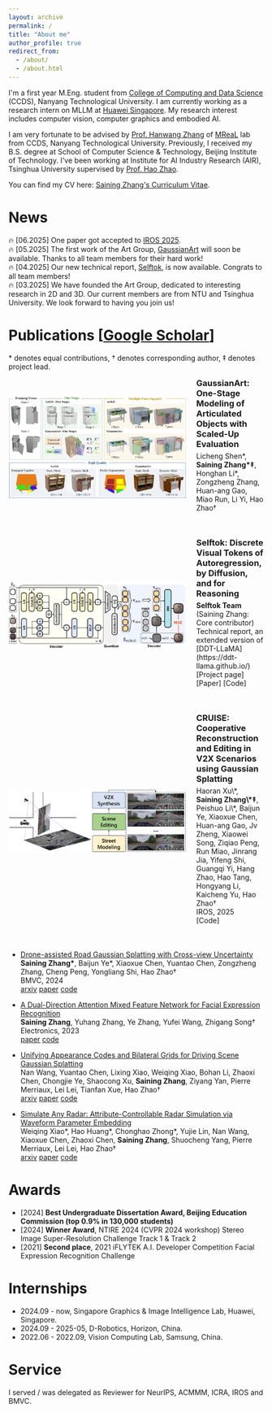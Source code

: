 ```yaml
---
layout: archive
permalink: /
title: "About me"
author_profile: true
redirect_from: 
  - /about/
  - /about.html
---
```


I'm a first year M.Eng. student from [College of Computing and Data Science](https://www.ntu.edu.sg/computing) (CCDS), Nanyang Technological University. I am currently working as a research intern on MLLM at [Huawei Singapore](https://www.huawei.com/sg/).
My research interest includes computer vision, computer graphics and embodied AI.

I am very fortunate to be advised by [Prof. Hanwang Zhang](https://personal.ntu.edu.sg/hanwangzhang/) of [MReaL](https://mreallab.github.io/) lab from CCDS, Nanyang Technological University. Previously, I received my B.S. degree at School of Computer Science & Technology, Beijing Institute of Technology. I've been working at Institute for AI Industry Research (AIR), Tsinghua University supervised by [Prof. Hao Zhao](https://sites.google.com/view/fromandto).

You can find my CV here: [Saining Zhang's Curriculum Vitae](../assets/CV.pdf).

News
======
🔥 [06.2025] One paper got accepted to [IROS 2025](https://www.iros25.org/).<br>
🔥 [05.2025] The first work of the Art Group, [GaussianArt](https://sainingzhang.github.io/project/gaussianart/) will soon be available. Thanks to all team members for their hard work!<br>
🔥 [04.2025] Our new technical report, [Selftok](https://selftok-team.github.io/report/), is now available. Congrats to all team members!<br>
🔥 [03.2025] We have founded the Art Group, dedicated to interesting research in 2D and 3D. Our current members are from NTU and Tsinghua University. We look forward to having you join us!

Publications \[[Google Scholar](https://scholar.google.com/citations?user=P4efBMcAAAAJ&hl=zh-CN)\]
======
\* denotes equal contributions, † denotes corresponding author, ‡ denotes project lead. 

<div style="display: flex; align-items: center; margin-bottom: 40px;">
  <img src="../images/gaussianart.png" alt="GaussianArt: One-Stage Modeling of Articulated Objects with Scaled-Up Evaluation" style="width: 350px; height: auto; margin-right: 20px;">
  <div>
    <h3 style="margin: 0;"><a href="https://sainingzhang.github.io/project/gaussianart/" style="text-decoration: none;">GaussianArt: One-Stage Modeling of Articulated Objects with Scaled-Up Evaluation</a></h3>
    <p style="margin: 5px 0;">
          Licheng Shen*, <strong>Saining Zhang*‡</strong>, Honghan Li*, Zongzheng Zhang, Huan-ang Gao, Miao Run, Li Yi, Hao Zhao†
          <br>
    </p>
    <div style="display: flex; align-items: center; margin-top: 10px;">
      <a href="https://github.com/yourrepo" style="display: flex; align-items: center; text-decoration: none; color: #000;">
      </a>
    </div>
  </div>
</div>

<div style="display: flex; align-items: center; margin-bottom: 40px;">
  <img src="../images/selftok.png" alt="Selftok: Discrete Visual Tokens of Autoregression, by Diffusion, and for Reasoning" style="width: 350px; height: auto; margin-right: 20px;">
  <div>
    <h3 style="margin: 0;"><a href="https://selftok-team.github.io/report/" style="text-decoration: none;">Selftok: Discrete Visual Tokens of Autoregression, by Diffusion, and for Reasoning</a></h3>
    <p style="margin: 5px 0;">
          <strong>Selftok Team</strong> (Saining Zhang: Core contributor)
          <br>
          Technical report, an extended version of [DDT-LLaMA](https://ddt-llama.github.io/) <br> 
          <a href="https://selftok-team.github.io/report/" style="text-decoration: none;">[Project page]</a>
          <a href="https://arxiv.org/abs/2505.07538" style="text-decoration: none;">[Paper]</a> 
          <a href="https://github.com/selftok-team/SelftokTokenizer" style="text-decoration: none;">[Code]</a>
    </p>
    <div style="display: flex; align-items: center; margin-top: 10px;">
      <a href="https://github.com/yourrepo" style="display: flex; align-items: center; text-decoration: none; color: #000;">
      </a>
    </div>
  </div>
</div>

<div style="display: flex; align-items: center; margin-bottom: 40px;">
  <img src="../images/cruise.png" alt="CRUISE: Cooperative Reconstruction and Editing in V2X Scenarios using Gaussian Splatting" style="width: 350px; height: auto; margin-right: 20px;">
  <div>
    <h3 style="margin: 0;"><a href="https://github.com/SainingZhang/CRUISE?tab=readme-ov-file#cruise-cooperative-reconstruction-and-editing-in-v2x-scenarios-using-gaussian-splatting" style="text-decoration: none;">CRUISE: Cooperative Reconstruction and Editing in V2X Scenarios using Gaussian Splatting</a></h3>
    <p style="margin: 5px 0;">
          Haoran Xu\*, <strong>Saining Zhang\*‡</strong>, Peishuo Li\*, Baijun Ye, Xiaoxue Chen, Huan-ang Gao, Jv Zheng, Xiaowei Song, Ziqiao Peng, Run Miao, Jinrang Jia, Yifeng Shi, Guangqi Yi, Hang Zhao, Hao Tang, Hongyang Li, Kaicheng Yu, Hao Zhao† 
          <br>
          IROS, 2025<br>
          <a href="https://github.com/SainingZhang/CRUISE?tab=readme-ov-file#cruise-cooperative-reconstruction-and-editing-in-v2x-scenarios-using-gaussian-splatting" style="text-decoration: none;">[Code]</a>
    </p>
    <div style="display: flex; align-items: center; margin-top: 10px;">
      <a href="https://github.com/yourrepo" style="display: flex; align-items: center; text-decoration: none; color: #000;">
      </a>
    </div>
  </div>
</div>

* [Drone-assisted Road Gaussian Splatting with Cross-view Uncertainty](https://sainingzhang.github.io/project/uc-gs/)      
  **Saining Zhang\***, Baijun Ye*, Xiaoxue Chen, Yuantao Chen, Zongzheng Zhang, Cheng Peng, Yongliang Shi, Hao Zhao†                    
  BMVC, 2024                 
  [arxiv](https://arxiv.org/abs/2408.15242) [paper](https://arxiv.org/pdf/2408.15242) [code](https://github.com/SainingZhang/uc-gs/)

* [A Dual-Direction Attention Mixed Feature Network for Facial Expression Recognition](https://www.mdpi.com/2079-9292/12/17/3595)      
  **Saining Zhang**, Yuhang Zhang, Ye Zhang, Yufei Wang, Zhigang Song†                     
  Electronics, 2023                          
  [paper](https://www.mdpi.com/2079-9292/12/17/3595) [code](https://github.com/SainingZhang/DDAMFN)

* [Unifying Appearance Codes and Bilateral Grids for Driving Scene Gaussian Splatting](https://bigcileng.github.io/bilateral-driving/)      
  Nan Wang, Yuantao Chen, Lixing Xiao, Weiqing Xiao, Bohan Li, Zhaoxi Chen, Chongjie Ye, Shaocong Xu, **Saining Zhang**, Ziyang Yan, Pierre Merriaux, Lei Lei, Tianfan Xue, Hao Zhao†   
   [arxiv](https://arxiv.org/abs/2506.05280) [paper](https://bigcileng.github.io/bilateral-driving/static/bilateral-driving-arxiv.pdf) [code](https://github.com/BigCiLeng/bilateral-driving)

* [Simulate Any Radar: Attribute-Controllable Radar Simulation via Waveform Parameter Embedding](https://zhuxing0.github.io/projects/SA-Radar/)      
  Weiqing Xiao\*, Hao Huang\*, Chonghao Zhong\*, Yujie Lin, Nan Wang, Xiaoxue Chen, Zhaoxi Chen, **Saining Zhang**, Shuocheng Yang, Pierre Merriaux, Lei Lei, Hao Zhao†   
   [arxiv](https://arxiv.org/abs/2506.03134) [paper](https://arxiv.org/pdf/2506.03134) [code](https://github.com/zhuxing0/SA-Radar)

Awards
======
* \[2024\] **Best Undergraduate Dissertation Award, Beijing Education Commission (top 0.9% in 130,000 students)**
* \[2024\] **Winner Award**, NTIRE 2024 (CVPR 2024 workshop) Stereo Image Super-Resolution
Challenge Track 1 & Track 2
* \[2021\] **Second place**, 2021 iFLYTEK A.I. Developer Competition Facial Expression Recognition
Challenge 

Internships
======
* 2024.09 - now, Singapore Graphics & Image Intelligence Lab, Huawei, Singapore.
* 2024.09 - 2025-05, D-Robotics, Horizon, China.
* 2022.06 - 2022.09, Vision Computing Lab, Samsung, China.

Service
======
I served / was delegated as Reviewer for NeurIPS, ACMMM, ICRA, IROS and BMVC.







